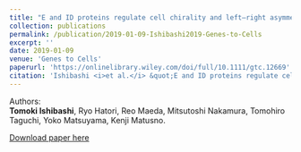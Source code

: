 ```yaml
---
title: "E and ID proteins regulate cell chirality and left–right asymmetric development in Drosophila"
collection: publications
permalink: /publication/2019-01-09-Ishibashi2019-Genes-to-Cells
excerpt: ''
date: 2019-01-09
venue: 'Genes to Cells'
paperurl: 'https://onlinelibrary.wiley.com/doi/full/10.1111/gtc.12669'
citation: 'Ishibashi <i>et al.</i> &quot;E and ID proteins regulate cell chirality and left-right asymmetric development in <i>Drosphila</i>.&quot; <i>Genes to Cells</i> 2018 <b>24</b>:3.'
---
```


Authors:  
**Tomoki Ishibashi**, Ryo Hatori, Reo Maeda, Mitsutoshi Nakamura, Tomohiro Taguchi, Yoko Matsuyama, Kenji Matusno.

[Download paper here](https://onlinelibrary.wiley.com/doi/epdf/10.1111/gtc.12669)
